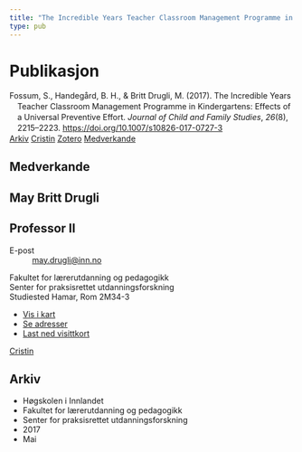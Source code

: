 ```yaml
---
title: "The Incredible Years Teacher Classroom Management Programme in Kindergartens: Effects of a Universal Preventive Effort"
type: pub
---
```

<h1>Publikasjon</h1>
<article id="csl-bib-container-XAJT6PG5" class="csl-bib-container">
  <div class="csl-bib-body" style="line-height: 1.35; padding-left: 1em; text-indent:-1em;">
  <div class="csl-entry">Fossum, S., Handeg&#xE5;rd, B. H., &amp; Britt Drugli, M. (2017). The Incredible Years Teacher Classroom Management Programme in Kindergartens: Effects of a Universal Preventive Effort. <i>Journal of Child and Family Studies</i>, <i>26</i>(8), 2215&#x2013;2223. <a href="https://doi.org/10.1007/s10826-017-0727-3">https://doi.org/10.1007/s10826-017-0727-3</a></div>
</div>
  <div class="csl-bib-buttons">
    <a href="#taxonomy-article-XAJT6PG5" class="csl-bib-button">Arkiv</a>
    <a href="https://app.cristin.no/results/show.jsf?id=1467486" alt="Cristin URL" class="csl-bib-button">Cristin</a>
    <a href="http://zotero.org/groups/5022929/items/XAJT6PG5" alt="Zotero URL" class="csl-bib-button">Zotero</a>
    <a href="#contributors-article-XAJT6PG5" class="csl-bib-button">Medverkande</a>
  </div>
  <div id="csl-bib-meta-container-XAJT6PG5"></div>
</article>
<div id="csl-bib-meta-XAJT6PG5" class="csl-bib-meta">
  <article id="contributors-article-XAJT6PG5" class="contributors-article">
    <h1>Medverkande</h1>
    <div class="personas">
<div class="vrtx-hinn-person-card">
<div class="photo">
<i class="lar la-user-circle missing-person"></i>
</div>
<div class="info">
<hgroup><h1>May Britt Drugli</h1>
<h2>Professor II</h2>
</hgroup><dl>
<dt>E-post</dt>
<dd>
<a href="mailto:may.drugli@inn.no">may.drugli@inn.no</a>
</dd>
</dl>
<p>
Fakultet for lærerutdanning og pedagogikk<br>
Senter for praksisrettet utdanningsforskning<br>
Studiested Hamar,
Rom 2M34-3
</p>
<ul class="vrtx-hinn-links">
<li><a href="https://www.google.com/maps?q=60.79582,11.07304">Vis i kart</a></li>
<li><a href="https://www.inn.no/finn-en-ansatt/may-drugli.html#vrtx-hinn-addresses">Se adresser</a></li>
<li><a href="https://www.inn.no/finn-en-ansatt/may-drugli.html?vrtx=vcf">Last ned visittkort</a></li>
</ul>
</div>
</div>
<a href="https://app.cristin.no/persons/show.jsf?id=29493" alt="Cristin URL" class="personas-cristin">Cristin</a>
</div>
  </article>
  <article id="taxonomy-article-XAJT6PG5" class="taxonomy-article">
    <h1>Arkiv</h1>
    <ul>
      <li>Høgskolen i Innlandet</li>
      <li>Fakultet for lærerutdanning og pedagogikk</li>
      <li>Senter for praksisrettet utdanningsforskning</li>
      <li>2017</li>
      <li>Mai</li>
    </ul>
  </article>
</div>
